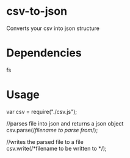 csv-to-json
=======

Converts your csv into json structure

Dependencies
====
fs

Usage
=====
var csv = require("./csv.js");

//parses file into json and returns a json object<br>
csv.parse(/*filename to parse from*/);

//writes the parsed file to a file<br>
csv.write(/*filename to be written to */);

